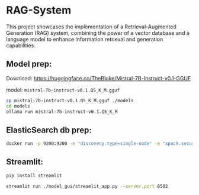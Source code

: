 # RAG-System
This project showcases the implementation of a Retrieval-Augmented Generation (RAG) system, combining the power of a vector database and a language model to enhance information retrieval and generation capabilities.


## Model prep:

Download:
https://huggingface.co/TheBloke/Mistral-7B-Instruct-v0.1-GGUF

model: `mistral-7b-instruct-v0.1.Q5_K_M.gguf`

```sh
cp mistral-7b-instruct-v0.1.Q5_K_M.gguf ./models 
cd models
ollama run mistral-7b-instruct-v0.1.Q5_K_M
```

## ElasticSearch db prep:

```sh
docker run -p 9200:9200 -e "discovery.type=single-node" -e "xpack.security.enabled=false" -e "xpack.security.http.ssl.enabled=false" docker.elastic.co/elasticsearch/elasticsearch:8.12.1
```

## Streamlit:

```sh
pip install streamlit

streamlit run ./model_gui/streamlit_app.py --server.port 8502
```
